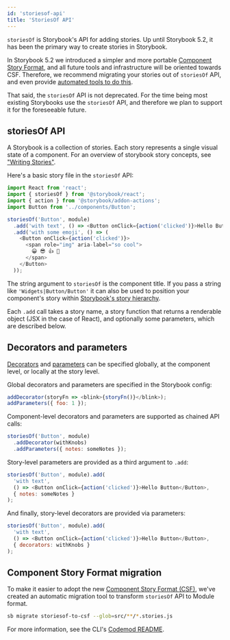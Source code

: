 ```yaml
---
id: 'storiesof-api'
title: 'StoriesOf API'
---
```


`storiesOf` is Storybook's API for adding stories. Up until Storybook 5.2, it has been the primary way to create stories in Storybook.

In Storybook 5.2 we introduced a simpler and more portable [Component Story Format](../component-story-format/), and all future tools and infrastructure will be oriented towards CSF. Therefore, we recommend migrating your stories out of `storiesOf` API, and even provide [automated tools to do this](#component-story-format-migration).

That said, the `storiesOf` API is not deprecated. For the time being most existing Storybooks use the `storiesOf` API, and therefore we plan to support it for the foreseeable future.

## storiesOf API

A Storybook is a collection of stories. Each story represents a single visual state of a component. For an overview of storybook story concepts, see ["Writing Stories"](../../basics/writing-stories/).

Here's a basic story file in the `storiesOf` API:

```js
import React from 'react';
import { storiesOf } from '@storybook/react';
import { action } from '@storybook/addon-actions';
import Button from '../components/Button';

storiesOf('Button', module)
  .add('with text', () => <Button onClick={action('clicked')}>Hello Button</Button>)
  .add('with some emoji', () => (
    <Button onClick={action('clicked')}>
      <span role="img" aria-label="so cool">
        😀 😎 👍 💯
      </span>
    </Button>
  ));
```

The string argument to `storiesOf` is the component title. If you pass a string like `'Widgets|Button/Button'` it can also be used to position your component's story within [Storybook's story hierarchy](../../basics/writing-stories/#story-hierarchy).

Each `.add` call takes a story name, a story function that returns a renderable object (JSX in the case of React), and optionally some parameters, which are described below.

## Decorators and parameters

[Decorators](../../basics/writing-stories/#decorators) and [parameters](../../basics/writing-stories/#parameters) can be specified globally, at the component level, or locally at the story level.

Global decorators and parameters are specified in the Storybook config:

```js
addDecorator(storyFn => <blink>{storyFn()}</blink>);
addParameters({ foo: 1 });
```

Component-level decorators and parameters are supported as chained API calls:

```js
storiesOf('Button', module)
  .addDecorator(withKnobs)
  .addParameters({ notes: someNotes });
```

Story-level parameters are provided as a third argument to `.add`:

```js
storiesOf('Button', module).add(
  'with text',
  () => <Button onClick={action('clicked')}>Hello Button</Button>,
  { notes: someNotes }
);
```

And finally, story-level decorators are provided via parameters:

```js
storiesOf('Button', module).add(
  'with text',
  () => <Button onClick={action('clicked')}>Hello Button</Button>,
  { decorators: withKnobs }
);
```

## Component Story Format migration

To make it easier to adopt the new [Component Story Format (CSF)](../component-story-format/), we've created an automatic migration tool to transform `storiesOf` API to Module format.

```sh
sb migrate storiesof-to-csf --glob=src/**/*.stories.js
```

For more information, see the CLI's [Codemod README](https://github.com/storybookjs/storybook/tree/next/lib/codemod).
